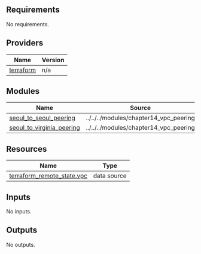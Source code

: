 <!-- BEGIN_TF_DOCS -->
## Requirements

No requirements.

## Providers

| Name | Version |
|------|---------|
| <a name="provider_terraform"></a> [terraform](#provider\_terraform) | n/a |

## Modules

| Name | Source | Version |
|------|--------|---------|
| <a name="module_seoul_to_seoul_peering"></a> [seoul\_to\_seoul\_peering](#module\_seoul\_to\_seoul\_peering) | ../../../modules/chapter14_vpc_peering | n/a |
| <a name="module_seoul_to_virginia_peering"></a> [seoul\_to\_virginia\_peering](#module\_seoul\_to\_virginia\_peering) | ../../../modules/chapter14_vpc_peering | n/a |

## Resources

| Name | Type |
|------|------|
| [terraform_remote_state.vpc](https://registry.terraform.io/providers/hashicorp/terraform/latest/docs/data-sources/remote_state) | data source |

## Inputs

No inputs.

## Outputs

No outputs.
<!-- END_TF_DOCS -->
